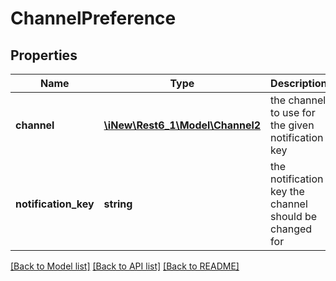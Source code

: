 # ChannelPreference

## Properties
Name | Type | Description | Notes
------------ | ------------- | ------------- | -------------
**channel** | [**\iNew\Rest6_1\Model\Channel2**](Channel2.md) | the channel to use for the given notification key | [optional] 
**notification_key** | **string** | the notification key the channel should be changed for | [optional] 

[[Back to Model list]](../README.md#documentation-for-models) [[Back to API list]](../README.md#documentation-for-api-endpoints) [[Back to README]](../README.md)



